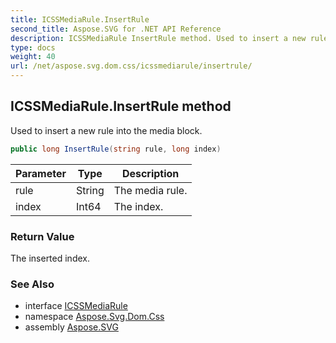 ```yaml
---
title: ICSSMediaRule.InsertRule
second_title: Aspose.SVG for .NET API Reference
description: ICSSMediaRule InsertRule method. Used to insert a new rule into the media block
type: docs
weight: 40
url: /net/aspose.svg.dom.css/icssmediarule/insertrule/
---
```

## ICSSMediaRule.InsertRule method

Used to insert a new rule into the media block.

```csharp
public long InsertRule(string rule, long index)
```

| Parameter | Type | Description |
| --- | --- | --- |
| rule | String | The media rule. |
| index | Int64 | The index. |

### Return Value

The inserted index.

### See Also

* interface [ICSSMediaRule](../)
* namespace [Aspose.Svg.Dom.Css](../../../aspose.svg.dom.css/)
* assembly [Aspose.SVG](../../../)
